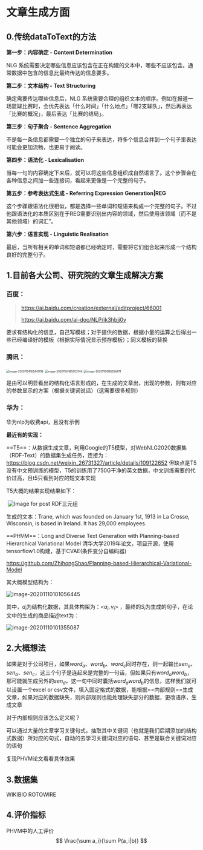 # 文章生成方面

## 0.传统dataToText的方法

**第一步：内容确定 - Content Determination**

NLG 系统需要决定哪些信息应该包含在正在构建的文本中，哪些不应该包含。通常数据中包含的信息比最终传达的信息要多。

**第二步：文本结构 - Text Structuring**

确定需要传达哪些信息后，NLG 系统需要合理的组织文本的顺序。例如在报道一场篮球比赛时，会优先表达「什么时间」「什么地点」「哪2支球队」，然后再表达「比赛的概况」，最后表达「比赛的结局」。

**第三步：句子聚合 - Sentence Aggregation**

不是每一条信息都需要一个独立的句子来表达，将多个信息合并到一个句子里表达可能会更加流畅，也更易于阅读。

**第四步：语法化 - Lexicalisation**

当每一句的内容确定下来后，就可以将这些信息组织成自然语言了。这个步骤会在各种信息之间加一些连接词，看起来更像是一个完整的句子。

**第五步：参考表达式生成 - Referring Expression Generation|REG**

这个步骤跟语法化很相似，都是选择一些单词和短语来构成一个完整的句子。不过他跟语法化的本质区别在于REG需要识别出内容的领域，然后使用该领域（而不是其他领域）的词汇”。

**第六步：语言实现 - Linguistic Realisation**

最后，当所有相关的单词和短语都已经确定时，需要将它们组合起来形成一个结构良好的完整句子。

## 1.目前各大公司、研究院的文章生成解决方案

### 百度：

> https://ai.baidu.com/creation/external/editproject/66001
>
> https://ai.baidu.com/ai-doc/NLP/ik3hbjj0v

要求有结构化的信息，自己写模板；对于提供的数据，根据小量的运算之后得出一些已经编译好的模板（根据实际情况显示预存模板）；同义模板的替换

### 腾讯：

<img src="C:\Users\q1171\Desktop\每天的学习\图片\image-20201104165441416.png" alt="image-20201104165441416" style="zoom:50%;" />

<img src="C:\Users\q1171\Desktop\每天的学习\图片\image-20201104165503744.png" alt="image-20201104165503744" style="zoom:50%;" />

<img src="C:\Users\q1171\Desktop\每天的学习\图片\image-20201104165556471.png" alt="image-20201104165556471" style="zoom:50%;" />

是由可以明显看出的结构化语言形成的，在生成的文章出，出现的参数，则有对应的参数显示的方案（根据关键词说话）（这需要很多规则）

### 华为：

华为nlp为收费api，且没有示例

**最近有的实现：**

==T5==：从数据生成文章，利用Google的T5模型，对WebNLG2020数据集（RDF-Text）的数据集生成任务，连接为：https://blog.csdn.net/weixin_26731327/article/details/109122652  但缺点是T5没有中文预训练的模型，T5的训练用了750G干净的英文数据，中文训练需要的代价过高，且t5只看到对应的短文本实现

T5大概的结果实现结果如下：

​          ![Image for post](https://img-blog.csdnimg.cn/img_convert/a3278ec381249c88c2e627fc4ef5684d.png)         RDF三元组

生成的文本：Trane, which was founded on January 1st, 1913 in La Crosse, Wisconsin, is based in Ireland. It has 29,000 employees.

==PHVM==：Long and Diverse Text Generation with Planning-based Hierarchical Variational Model 清华大学2019年论文，项目开源，使用tensorflow1.0构建，基于CVAE(条件变分自编码器)

https://github.com/ZhihongShao/Planning-based-Hierarchical-Variational-Model

其大概模型结构为：

<img src="C:\Users\q1171\Desktop\每天的学习\图片\image-20201110101056445.png" alt="image-20201110101056445"  />

其中，$d_i$为结构化数据，其具体构架为：<$a_i,v_i$>  ，最终的$S_i$为生成的句子，在论文中的生成的商品描述text为：

![image-20201110101355087](C:\Users\q1171\Desktop\每天的学习\图片\image-20201110101355087.png)

## 2.大概想法

如果是对于公司项目，如果$word_a、word_b、word_c$同时存在，则一起输出$sen_a、sen_b、sen_c$，这三个句子是连起来是完整的一句话，但如果只有$word_a word_b$，那可能就生成另外的$sen_d$，这一句中同时囊括$word_a word_b$的信息，这样我们就可以设置一个excel or csv文件，填入固定格式的数据，能根据==内部规则==生成文章，如果对应的数据缺失，则内部规则也能处理缺失部分的数据，更改语序，生成文章

对于内部规则应该怎么定义呢？

可以通过大量的文章学习关键句式，抽取其中关键词（也就是我们后期添加的结构式数据）所对应的句式，自动的去学习关键词对应的语句、甚至是联合关键词对应的语句

复现PHVM论文看看具体效果

## 3.数据集

WIKIBIO ROTOWIRE

## 4.评价指标

PHVM中的人工评价
$$
\frac{\sum a_i}{\sum P(a_i|b)}
$$
